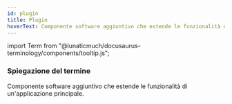 ```yaml
---
id: plugin
title: Plugin
hoverText: Componente software aggiuntivo che estende le funzionalità di un'applicazione principale.
---
```


import Term from "@lunaticmuch/docusaurus-terminology/components/tooltip.js";


### Spiegazione del termine

Componente software aggiuntivo che estende le <Term popup="Caratteristica funzionale propria di un prodotto software." reference="/docs/RTB/Termini/Funzionalità">funzionalità</Term> di un'applicazione principale.